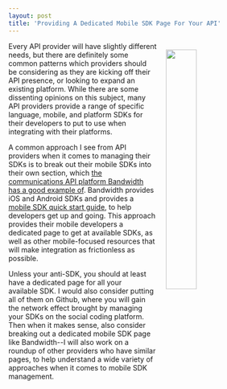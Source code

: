 ```yaml
---
layout: post
title: 'Providing A Dedicated Mobile SDK Page For Your API'
---
```

<p><a href="http://ap.bandwidth.com/docs/mobile-sdk/mobile-quickstart-guide/"><img style="padding: 15px;" src="http://kinlane-productions.s3.amazonaws.com/api-evangelist-site/blog/Mobile_Client_SDKs__Beta_Bandwidth_Voice_Messaging_APIs.png" alt="" width="35%" align="right" /></a></p>
<p>Every API provider will have slightly different needs, but there are definitely some common patterns which providers should be considering as they are kicking off their API presence, or looking to expand an existing platform. While there are some dissenting opinions on this subject, many API providers provide a range of specific language, mobile, and platform SDKs for their developers to put to use when integrating with their platforms.&nbsp;</p>
<p>A common approach I see from API providers when it comes to managing their SDKs is to break out their mobile SDKs into their own section, which <a href="http://ap.bandwidth.com/">the communications API platform Bandwidth has a good example of</a>. Bandwidth provides iOS and Android SDKs&nbsp;and provides a <a href="http://ap.bandwidth.com/docs/mobile-sdk/mobile-quickstart-guide/">mobile SDK quick start guide</a>, to help developers get up and going. This approach provides their mobile developers a dedicated page to get at available SDKs, as well as other mobile-focused resources that will make integration as frictionless as possible.</p>
<p>Unless your anti-SDK, you should at least have a dedicated page for all your available&nbsp;SDK. I would also consider putting all of them on Github, where you will gain the network effect brought by managing your SDKs on the social coding platform. Then when it makes sense, also consider breaking out a dedicated mobile SDK page like Bandwidth--I will also work on a roundup of other providers who have similar pages,&nbsp;to help understand a wide variety of approaches when it comes to mobile SDK management.</p>
